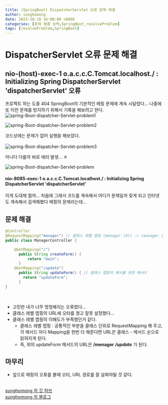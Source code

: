 ```yaml
---
title: (SpringBoot) DispatcherServlet 오류 문제 해결 
author: sunghomong
date: 2023-10-18 16:00:00 +0800
categories: [문제 해결 능력,SpringBoot_resolveProblem]
tags: [resolveProblem,SpringBoot]
---
```


# DispatcherServlet 오류 문제 해결 

## nio-(host)-exec-1 o.a.c.c.C.Tomcat.localhost./ : Initializing Spring DispatcherServlet 'dispatcherServlet' 오류

프로젝트 하는 도중 404 SpringBoot의 기본적인 메핑 문제에 계속 시달렸다... 나중에 또 이런 문제를 방지하기 위해서 기록을 해보려고 한다.
<img src="https://i.ibb.co/8KNDVRz/spring-Boot-dispatcher-Servlet-problem1.png" alt="spring-Boot-dispatcher-Servlet-problem1">

<img src="https://i.ibb.co/qYqCLVm/spring-Boot-dispatcher-Servlet-problem2.png" alt="spring-Boot-dispatcher-Servlet-problem2">

코드상에는 문제가 없어 실행을 해보았다.
<br><br>
<img src="https://i.ibb.co/MG3xrjL/spring-Boot-dispatcher-Servlet-problem3.png" alt="spring-Boot-dispatcher-Servlet-problem3">

아니다 다를까 바로 에러 발생... ㅎ

<img src="https://i.ibb.co/RN5TMPq/spring-Boot-dispatcher-Servlet-problem.png" alt="spring-Boot-dispatcher-Servlet-problem" border="0">

#### nio-8085-exec-1 o.a.c.c.C.Tomcat.localhost./ : Initializing Spring DispatcherServlet 'dispatcherServlet'

이게 도대체 뭘까... 처음에 그래서 코드를 계속해서 어디가 문제일까 찾게 되고 인터넷도 계속해서 검색해봤다 메핑의 문제라는데...

## 문제 해결

```java
@Controller
@RequestMapping("menager") // 클레스 레벨 멥핑 (menager (X)) -> (manager (O))
public class ManagerController {

    @GetMapping("/")
      public String createForm() {
          return "main";
      }
    @GetMapping("/update")
      public String updateForm() { // 클래스 멥핑의 예시를 위한 메서드
        return "updateForm";
      }
}
```

<br>

- 고민한 내가 너무 멍청해지는 오류였다...
- 클래스 레벨 맵핑의 URL에 오타를 쳤고 잘못 설정했다...
- 클래스 레벨 맵핑의 이해도가 부족했던거 같다.
  - 클래스 레벨 맵핑 : 
공통적인  부분을 클래스 단위로 RequestMapping 해 주고, 각 메서드 마다 Mapping을 한번 더 해준다면 URL은 클래스 - 메서드 순으로 읽혀지게 된다.
  - 즉, 위의 updateForm 메서드의 URL은 **/menager** ***/update*** 가 된다.


## 마무리

- 앞으로 매핑의 오류를 볼때 오타, URL 경로를 잘 살펴야될 것 같다.
<br><br>

[sunghomong 의 깃 허브](https://github.com/sunghomong) <br>
[sunghomong 의 블로그](https://sunghomong.github.io/)